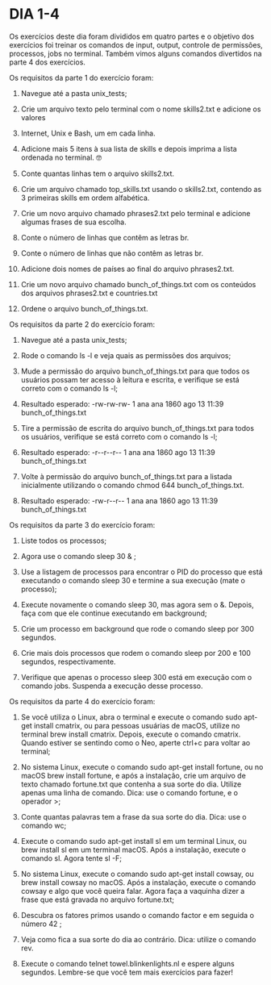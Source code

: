 # DIA 1-4

Os exercícios deste dia foram divididos em quatro partes e o objetivo dos exercícios foi treinar os comandos de input, output, controle de permissões, processos, jobs no terminal. Também vimos alguns comandos divertidos na parte 4 dos exercícios.

Os requisitos da parte 1 do exercício foram:

1. Navegue até a pasta unix_tests;

2. Crie um arquivo texto pelo terminal com o nome skills2.txt e adicione os valores 

3. Internet, Unix e Bash, um em cada linha.

4. Adicione mais 5 itens à sua lista de skills e depois imprima a lista ordenada no terminal. 🤓

5. Conte quantas linhas tem o arquivo skills2.txt.

6. Crie um arquivo chamado top_skills.txt usando o skills2.txt, contendo as 3 primeiras skills em ordem alfabética.

7. Crie um novo arquivo chamado phrases2.txt pelo terminal e adicione algumas frases de sua escolha.

8. Conte o número de linhas que contêm as letras br.

9. Conte o número de linhas que não contêm as letras br.

10. Adicione dois nomes de países ao final do arquivo phrases2.txt.

11. Crie um novo arquivo chamado bunch_of_things.txt com os conteúdos dos arquivos phrases2.txt e countries.txt

12. Ordene o arquivo bunch_of_things.txt.

Os requisitos da parte 2 do exercício foram:

1. Navegue até a pasta unix_tests;

2. Rode o comando ls -l e veja quais as permissões dos arquivos;

3. Mude a permissão do arquivo bunch_of_things.txt para que todos os usuários possam ter acesso à leitura e escrita, e verifique se está correto com o comando ls -l;

4. Resultado esperado: -rw-rw-rw- 1 ana ana 1860 ago 13 11:39 bunch_of_things.txt

5. Tire a permissão de escrita do arquivo bunch_of_things.txt para todos os usuários, verifique se está correto com o comando ls -l;

6. Resultado esperado: -r--r--r-- 1 ana ana 1860 ago 13 11:39 bunch_of_things.txt

7. Volte à permissão do arquivo bunch_of_things.txt para a listada inicialmente utilizando o comando chmod 644 bunch_of_things.txt.

8. Resultado esperado: -rw-r--r-- 1 ana ana 1860 ago 13 11:39 bunch_of_things.txt

Os requisitos da parte 3 do exercício foram:

1. Liste todos os processos;

2. Agora use o comando sleep 30 & ;

3. Use a listagem de processos para encontrar o PID do processo que está executando o comando sleep 30 e termine a sua execução (mate o processo);

4. Execute novamente o comando sleep 30, mas agora sem o &. Depois, faça com que ele continue executando em background;

5. Crie um processo em background que rode o comando sleep por 300 segundos.

6. Crie mais dois processos que rodem o comando sleep por 200 e 100 segundos, respectivamente.

7. Verifique que apenas o processo sleep 300 está em execução com o comando jobs. Suspenda a execução desse processo.

Os requisitos da parte 4 do exercício foram:

1. Se você utiliza o Linux, abra o terminal e execute o comando sudo apt-get install cmatrix, ou para pessoas usuárias de macOS, utilize no terminal brew install cmatrix. Depois, execute o comando cmatrix. Quando estiver se sentindo como o Neo, aperte ctrl+c para voltar ao terminal;

2. No sistema Linux, execute o comando sudo apt-get install fortune, ou no macOS brew install fortune, e após a instalação, crie um arquivo de texto chamado fortune.txt que contenha a sua sorte do dia. Utilize apenas uma linha de comando. Dica: use o comando fortune, e o operador >;

3. Conte quantas palavras tem a frase da sua sorte do dia. Dica: use o comando wc;

4. Execute o comando sudo apt-get install sl em um terminal Linux, ou brew install sl em um terminal macOS. Após a instalação, execute o comando sl. Agora tente sl -F;

5. No sistema Linux, execute o comando sudo apt-get install cowsay, ou brew install cowsay no macOS. Após a instalação, execute o comando cowsay e algo que você queira falar. Agora faça a vaquinha dizer a frase que está gravada no arquivo fortune.txt;

6. Descubra os fatores primos usando o comando factor e em seguida o número 42 ;

7. Veja como fica a sua sorte do dia ao contrário. Dica: utilize o comando rev.

8. Execute o comando telnet towel.blinkenlights.nl e espere alguns segundos. Lembre-se que você tem mais exercícios para fazer! 





